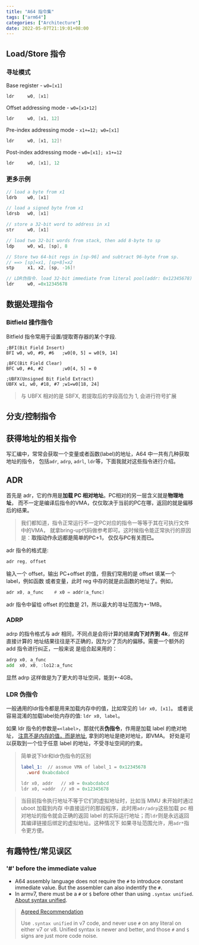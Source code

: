 ```yaml
---
title: "A64 指令集"
tags: ["arm64"]
categories: ["Architecture"]
date: 2022-05-07T21:19:01+08:00
---
```


## Load/Store 指令

### 寻址模式

Base register - `w0=[x1]`

```c
ldr     w0, [x1]
```

Offset addressing mode - `w0=[x1+12]`

```c
ldr     w0, [x1, 12]
```

Pre-index addressing mode - `x1+=12; w0=[x1]`

```c
ldr     w0, [x1, 12]!
```

Post-index addressing mode - `w0=[x1]; x1+=12`

```c
ldr     w0, [x1], 12
```

### 更多示例
```c
// load a byte from x1
ldrb    w0, [x1]

// load a signed byte from x1
ldrsb   w0, [x1]

// store a 32-bit word to address in x1
str     w0, [x1]

// load two 32-bit words from stack, then add 8-byte to sp
ldp     w0, w1, [sp], 8

// Store two 64-bit regs in [sp-96] and subtract 96-byte from sp.
// ==> [sp]=x1, [sp+8]=x2
stp     x1, x2, [sp, -16]!

// LDR伪指令. load 32-bit immediate from literal pool(addr: 0x12345678)
ldr     w0, =0x12345678
```

## 数据处理指令

### Bitfield 操作指令

Bitfield 指令常用于设置/提取寄存器的某个字段.

```assembly
;BFI(Bit Field Insert)
BFI w0, w0, #9, #6   ;w0[0, 5] = w0[9, 14]

;BFC(Bit Field Clear)
BFC w0, #4, #2       ;w0[4, 5] = 0

;UBFX(Unsigned Bit Field Extract)
UBFX w1, w0, #18, #7 ;w1=w0[18, 24]
```

> 与 UBFX 相对的是 SBFX, 若提取后的字段高位为 1, 会进行符号扩展


## 分支/控制指令

## 获得地址的相关指令

写汇编中，常常会获取一个变量或者函数(label)的地址，A64 中一共有几种获取地址的指令，
包括`adr`, `adrp`, `adrl`, `ldr`等，下面我就对这些指令进行介绍。

## ADR

首先是 adr，它的作用是**加载 PC 相对地址**。PC相对的另一层含义就是**物理地址**，
而不一定是编译后指令的VMA，仅仅取决于当前的PC在哪，返回的就是偏移后的结果。

> 我们都知道，指令正常运行不一定PC对应的指令一等等于其在可执行文件中的VMA，
> 就拿bring-up代码做参考即可。这时候指令能正常执行的原因是：**取指动作永远都是简单的PC+1，
> 仅仅与PC有关而已。**

adr 指令的格式是:

```asm
adr reg, offset
```

输入一个 offset，输出 PC+offset 的值，但我们常用的是 offset 填某一个 label，例如函数
或者变量，此时 reg 中存的就是此函数的地址了。例如，

```asm
adr x0, a_func    # x0 = addr(a_func)
```

adr 指令中留给 offset 的位数是 21，所以最大的寻址范围为+-1MB。

### ADRP

adrp 的指令格式与 adr 相同，不同点是会将计算的结果**向下对齐到 4k**，但这样直接计算的
地址结果往往是不正确的，因为少了页内的偏移。需要一个额外的 add 指令进行纠正，一般来说
是组合起来用的：

```asm
adrp x0, a_func
add  x0, x0, :lo12:a_func
```

显然 adrp 这样做是为了更大的寻址空间，能到+-4GB。

### LDR 伪指令

一般通用的ldr指令都是用来加载内存中的值，比如常见的 `ldr x0, [x1]`。 或者说容易混淆的加载label处内存的值: `ldr x0, label`。

如果 ldr 指令的参数是`=<label>`，那就代表**伪指令**，作用是加载 label 的绝对地址，
<u>注意不是内存的值，而是地址</u>, 拿到的地址是绝对地址，即VMA。
好处是可以获取到一个位于任意 label 的地址，不受寻址空间的约束。

> 简单说下ldr和ldr伪指令的区别
> ```asm
> label_1:  // assmue VMA of label_1 = 0x12345678
>   .word 0xabcdabcd
>
> ldr x0, addr   // x0 = 0xabcdabcd
> ldr x0, =addr  // x0 = 0x12345678
> ```

> 当目前指令执行地址不等于它们的虚拟地址时，比如当 MMU 未开始时通过 uboot 加载到内存
> 中直接运行的那段程序，此时用`adr/adrp`这些加载 pc 相对地址的指令就会正确的返回
> label 的实际运行地址；而`ldr`则是永远返回其编译链接后绑定的虚拟地址。这种情况下
> 如果寻址范围允许，用`adr*`指令更方便。

## 有趣特性/常见误区

### '#' before the immediate value

- A64 assembly language does not require the `#` to introduce constant immediate value. But the assembler can also indentify the `#`.
- In armv7, there must be a `#` or `$` before other than using `.syntax unified`. [About syntax unified](https://sourceware.org/binutils/docs/as/ARM_002dInstruction_002dSet.html#ARM_002dInstruction_002dSet).

> [Agreed Recommendation](https://stackoverflow.com/questions/21652884/is-the-hash-required-for-immediate-values-in-arm-assembly)
>
> Use `.syntax unified` in v7 code, and never use `#` on any literal on either v7 or v8.
> Unified syntax is newer and better, and those `#` and `$` signs are just more code noise.

